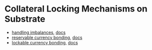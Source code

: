 # Collateral Locking Mechanisms on Substrate

* [handling imbalances](./imbalances), [docs](https://crates.parity.io/srml_support/traits/trait.Imbalance.html)
* [reservable currency bonding](./reservable), [docs](https://crates.parity.io/srml_support/traits/trait.ReservableCurrency.html)
* [lockable currency bonding](./lockable), [docs](https://crates.parity.io/srml_support/traits/trait.LockableCurrency.html)